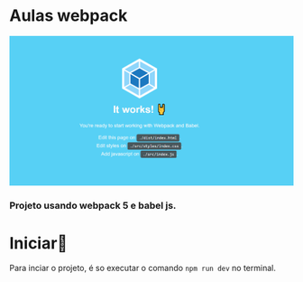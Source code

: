 # Aulas webpack

<img src= "./img/webpack-project.png" width= "640px">

### Projeto usando webpack 5 e babel js.


# Iniciar🚀

 Para inciar o projeto, é so executar o comando `npm run dev` no terminal.

